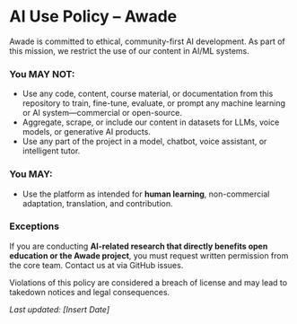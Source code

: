 # AI Use Policy – Awade

Awade is committed to ethical, community-first AI development. As part of this mission, we restrict the use of our content in AI/ML systems.

### You MAY NOT:
- Use any code, content, course material, or documentation from this repository to train, fine-tune, evaluate, or prompt any machine learning or AI system—commercial or open-source.
- Aggregate, scrape, or include our content in datasets for LLMs, voice models, or generative AI products.
- Use any part of the project in a model, chatbot, voice assistant, or intelligent tutor.

### You MAY:
- Use the platform as intended for **human learning**, non-commercial adaptation, translation, and contribution.

### Exceptions
If you are conducting **AI-related research that directly benefits open education or the Awade project**, you must request written permission from the core team. Contact us at via GitHub issues.

Violations of this policy are considered a breach of license and may lead to takedown notices and legal consequences.

_Last updated: [Insert Date]_
